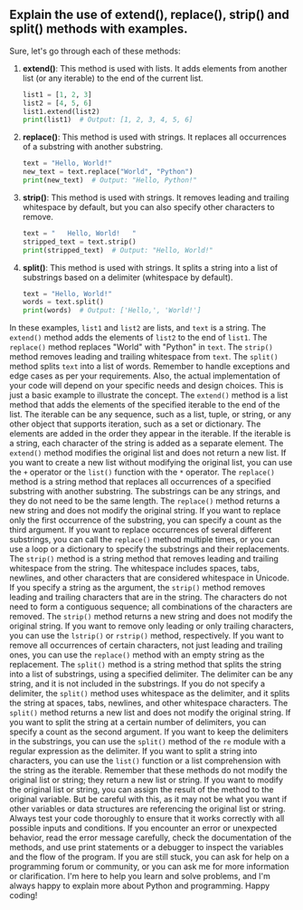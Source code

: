 ## Explain the use of extend(), replace(), strip() and split() methods with examples.

Sure, let's go through each of these methods:

1. **extend()**: This method is used with lists. It adds elements from another list (or any iterable) to the end of the current list.

    ```python
    list1 = [1, 2, 3]
    list2 = [4, 5, 6]
    list1.extend(list2)
    print(list1)  # Output: [1, 2, 3, 4, 5, 6]
    ```

2. **replace()**: This method is used with strings. It replaces all occurrences of a substring with another substring.

    ```python
    text = "Hello, World!"
    new_text = text.replace("World", "Python")
    print(new_text)  # Output: "Hello, Python!"
    ```

3. **strip()**: This method is used with strings. It removes leading and trailing whitespace by default, but you can also specify other characters to remove.

    ```python
    text = "   Hello, World!   "
    stripped_text = text.strip()
    print(stripped_text)  # Output: "Hello, World!"
    ```

4. **split()**: This method is used with strings. It splits a string into a list of substrings based on a delimiter (whitespace by default).

    ```python
    text = "Hello, World!"
    words = text.split()
    print(words)  # Output: ['Hello,', 'World!']
    ```

In these examples, `list1` and `list2` are lists, and `text` is a string. The `extend()` method adds the elements of `list2` to the end of `list1`. The `replace()` method replaces "World" with "Python" in `text`. The `strip()` method removes leading and trailing whitespace from `text`. The `split()` method splits `text` into a list of words. Remember to handle exceptions and edge cases as per your requirements. Also, the actual implementation of your code will depend on your specific needs and design choices. This is just a basic example to illustrate the concept. The `extend()` method is a list method that adds the elements of the specified iterable to the end of the list. The iterable can be any sequence, such as a list, tuple, or string, or any other object that supports iteration, such as a set or dictionary. The elements are added in the order they appear in the iterable. If the iterable is a string, each character of the string is added as a separate element. The `extend()` method modifies the original list and does not return a new list. If you want to create a new list without modifying the original list, you can use the `+` operator or the `list()` function with the `*` operator. The `replace()` method is a string method that replaces all occurrences of a specified substring with another substring. The substrings can be any strings, and they do not need to be the same length. The `replace()` method returns a new string and does not modify the original string. If you want to replace only the first occurrence of the substring, you can specify a count as the third argument. If you want to replace occurrences of several different substrings, you can call the `replace()` method multiple times, or you can use a loop or a dictionary to specify the substrings and their replacements. The `strip()` method is a string method that removes leading and trailing whitespace from the string. The whitespace includes spaces, tabs, newlines, and other characters that are considered whitespace in Unicode. If you specify a string as the argument, the `strip()` method removes leading and trailing characters that are in the string. The characters do not need to form a contiguous sequence; all combinations of the characters are removed. The `strip()` method returns a new string and does not modify the original string. If you want to remove only leading or only trailing characters, you can use the `lstrip()` or `rstrip()` method, respectively. If you want to remove all occurrences of certain characters, not just leading and trailing ones, you can use the `replace()` method with an empty string as the replacement. The `split()` method is a string method that splits the string into a list of substrings, using a specified delimiter. The delimiter can be any string, and it is not included in the substrings. If you do not specify a delimiter, the `split()` method uses whitespace as the delimiter, and it splits the string at spaces, tabs, newlines, and other whitespace characters. The `split()` method returns a new list and does not modify the original string. If you want to split the string at a certain number of delimiters, you can specify a count as the second argument. If you want to keep the delimiters in the substrings, you can use the `split()` method of the `re` module with a regular expression as the delimiter. If you want to split a string into characters, you can use the `list()` function or a list comprehension with the string as the iterable. Remember that these methods do not modify the original list or string; they return a new list or string. If you want to modify the original list or string, you can assign the result of the method to the original variable. But be careful with this, as it may not be what you want if other variables or data structures are referencing the original list or string. Always test your code thoroughly to ensure that it works correctly with all possible inputs and conditions. If you encounter an error or unexpected behavior, read the error message carefully, check the documentation of the methods, and use print statements or a debugger to inspect the variables and the flow of the program. If you are still stuck, you can ask for help on a programming forum or community, or you can ask me for more information or clarification. I'm here to help you learn and solve problems, and I'm always happy to explain more about Python and programming. Happy coding!
